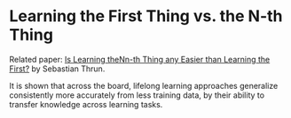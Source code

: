 # Learning the First Thing vs. the N-th Thing

Related paper: [Is Learning theNn-th Thing any Easier than Learning the First?][Paper Link] by Sebastian Thrun.

It is shown that across the board, lifelong learning approaches generalize consistently more accurately from less training data, by their ability to transfer knowledge across learning tasks.

[Paper Link]: <https://papers.nips.cc/paper/1034-is-learning-the-n-th-thing-any-easier-than-learning-the-first.pdf](https://papers.nips.cc/paper/1034-is-learning-the-n-th-thing-any-easier-than-learning-the-first.pdf)>
<!--stackedit_data:
eyJoaXN0b3J5IjpbMTgzNDg1NjM4OV19
-->